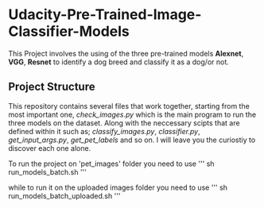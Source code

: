 # Udacity-Pre-Trained-Image-Classifier-Models
This Project involves the using of the three pre-trained models **Alexnet**, **VGG**, **Resnet** to identify a dog breed and classify it as a dog/or not.

## Project Structure
This repository contains several files that work together, starting from the most important one, *check_images.py* which is the main program to run the three models on the dataset.
Along with the neccessary scipts that are defined within it such as; *classify_images.py*, *classifier.py*, *get_input_args.py*, *get_pet_labels* and so on. I will leave you the curiostiy to discover each one alone.

To run the project on 'pet_images' folder you need to use 
'''
sh run_models_batch.sh
'''

while to run it on the uploaded images folder you need to use
'''
sh run_models_batch_uploaded.sh
'''
